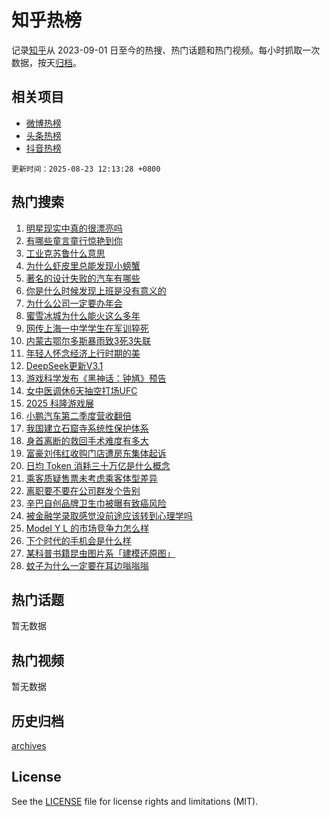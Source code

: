 # 知乎热榜

记录[知乎](https://www.zhihu.com/)从 2023-09-01 日至今的热搜、热门话题和热门视频。每小时抓取一次数据，按天[归档](archives)。

## 相关项目

- [微博热榜](https://github.com/hotarchive/weibo)
- [头条热榜](https://github.com/hotarchive/toutiao)
- [抖音热榜](https://github.com/hotarchive/douyin)


`更新时间：2025-08-23 12:13:28 +0800`

## 热门搜索

1. [明星现实中真的很漂亮吗](https://www.zhihu.com/search?q=%E6%98%8E%E6%98%9F%E7%8E%B0%E5%AE%9E%E4%B8%AD%E7%9C%9F%E7%9A%84%E5%BE%88%E6%BC%82%E4%BA%AE%E5%90%97)
1. [有哪些童言童行惊艳到你](https://www.zhihu.com/search?q=%E6%9C%89%E5%93%AA%E4%BA%9B%E7%AB%A5%E8%A8%80%E7%AB%A5%E8%A1%8C%E6%83%8A%E8%89%B3%E5%88%B0%E4%BD%A0)
1. [工业克苏鲁什么意思](https://www.zhihu.com/search?q=%E5%B7%A5%E4%B8%9A%E5%85%8B%E8%8B%8F%E9%B2%81%E4%BB%80%E4%B9%88%E6%84%8F%E6%80%9D)
1. [为什么虾皮里总能发现小螃蟹](https://www.zhihu.com/search?q=%E4%B8%BA%E4%BB%80%E4%B9%88%E8%99%BE%E7%9A%AE%E9%87%8C%E6%80%BB%E8%83%BD%E5%8F%91%E7%8E%B0%E5%B0%8F%E8%9E%83%E8%9F%B9)
1. [著名的设计失败的汽车有哪些](https://www.zhihu.com/search?q=%E8%91%97%E5%90%8D%E7%9A%84%E8%AE%BE%E8%AE%A1%E5%A4%B1%E8%B4%A5%E7%9A%84%E6%B1%BD%E8%BD%A6%E6%9C%89%E5%93%AA%E4%BA%9B)
1. [你是什么时候发现上班是没有意义的](https://www.zhihu.com/search?q=%E4%BD%A0%E6%98%AF%E4%BB%80%E4%B9%88%E6%97%B6%E5%80%99%E5%8F%91%E7%8E%B0%E4%B8%8A%E7%8F%AD%E6%98%AF%E6%B2%A1%E6%9C%89%E6%84%8F%E4%B9%89%E7%9A%84)
1. [为什么公司一定要办年会](https://www.zhihu.com/search?q=%E4%B8%BA%E4%BB%80%E4%B9%88%E5%85%AC%E5%8F%B8%E4%B8%80%E5%AE%9A%E8%A6%81%E5%8A%9E%E5%B9%B4%E4%BC%9A)
1. [蜜雪冰城为什么能火这么多年](https://www.zhihu.com/search?q=%E8%9C%9C%E9%9B%AA%E5%86%B0%E5%9F%8E%E4%B8%BA%E4%BB%80%E4%B9%88%E8%83%BD%E7%81%AB%E8%BF%99%E4%B9%88%E5%A4%9A%E5%B9%B4)
1. [网传上海一中学学生在军训猝死](https://www.zhihu.com/search?q=%E7%BD%91%E4%BC%A0%E4%B8%8A%E6%B5%B7%E4%B8%80%E4%B8%AD%E5%AD%A6%E5%AD%A6%E7%94%9F%E5%9C%A8%E5%86%9B%E8%AE%AD%E7%8C%9D%E6%AD%BB)
1. [内蒙古鄂尔多斯暴雨致3死3失联](https://www.zhihu.com/search?q=%E5%86%85%E8%92%99%E5%8F%A4%E9%84%82%E5%B0%94%E5%A4%9A%E6%96%AF%E6%9A%B4%E9%9B%A8%E8%87%B43%E6%AD%BB3%E5%A4%B1%E8%81%94)
1. [年轻人怀念经济上行时期的美](https://www.zhihu.com/search?q=%E5%B9%B4%E8%BD%BB%E4%BA%BA%E6%80%80%E5%BF%B5%E7%BB%8F%E6%B5%8E%E4%B8%8A%E8%A1%8C%E6%97%B6%E6%9C%9F%E7%9A%84%E7%BE%8E)
1. [DeepSeek更新V3.1](https://www.zhihu.com/search?q=DeepSeek%E6%9B%B4%E6%96%B0V3.1)
1. [游戏科学发布《黑神话：钟馗》预告](https://www.zhihu.com/search?q=%E6%B8%B8%E6%88%8F%E7%A7%91%E5%AD%A6%E5%8F%91%E5%B8%83%E3%80%8A%E9%BB%91%E7%A5%9E%E8%AF%9D%EF%BC%9A%E9%92%9F%E9%A6%97%E3%80%8B%E9%A2%84%E5%91%8A)
1. [女中医调休6天抽空打场UFC](https://www.zhihu.com/search?q=%E5%A5%B3%E4%B8%AD%E5%8C%BB%E8%B0%83%E4%BC%916%E5%A4%A9%E6%8A%BD%E7%A9%BA%E6%89%93%E5%9C%BAUFC)
1. [2025 科隆游戏展](https://www.zhihu.com/search?q=2025%20%E7%A7%91%E9%9A%86%E6%B8%B8%E6%88%8F%E5%B1%95)
1. [小鹏汽车第二季度营收翻倍](https://www.zhihu.com/search?q=%E5%B0%8F%E9%B9%8F%E6%B1%BD%E8%BD%A6%E7%AC%AC%E4%BA%8C%E5%AD%A3%E5%BA%A6%E8%90%A5%E6%94%B6%E7%BF%BB%E5%80%8D)
1. [我国建立石窟寺系统性保护体系](https://www.zhihu.com/search?q=%E6%88%91%E5%9B%BD%E5%BB%BA%E7%AB%8B%E7%9F%B3%E7%AA%9F%E5%AF%BA%E7%B3%BB%E7%BB%9F%E6%80%A7%E4%BF%9D%E6%8A%A4%E4%BD%93%E7%B3%BB)
1. [身首离断的救回手术难度有多大](https://www.zhihu.com/search?q=%E8%BA%AB%E9%A6%96%E7%A6%BB%E6%96%AD%E7%9A%84%E6%95%91%E5%9B%9E%E6%89%8B%E6%9C%AF%E9%9A%BE%E5%BA%A6%E6%9C%89%E5%A4%9A%E5%A4%A7)
1. [富豪刘伟红收购门店遭房东集体起诉](https://www.zhihu.com/search?q=%E5%AF%8C%E8%B1%AA%E5%88%98%E4%BC%9F%E7%BA%A2%E6%94%B6%E8%B4%AD%E9%97%A8%E5%BA%97%E9%81%AD%E6%88%BF%E4%B8%9C%E9%9B%86%E4%BD%93%E8%B5%B7%E8%AF%89)
1. [日均 Token 消耗三十万亿是什么概念](https://www.zhihu.com/search?q=%E6%97%A5%E5%9D%87%20Token%20%E6%B6%88%E8%80%97%E4%B8%89%E5%8D%81%E4%B8%87%E4%BA%BF%E6%98%AF%E4%BB%80%E4%B9%88%E6%A6%82%E5%BF%B5)
1. [乘客质疑售票未考虑乘客体型差异](https://www.zhihu.com/search?q=%E4%B9%98%E5%AE%A2%E8%B4%A8%E7%96%91%E5%94%AE%E7%A5%A8%E6%9C%AA%E8%80%83%E8%99%91%E4%B9%98%E5%AE%A2%E4%BD%93%E5%9E%8B%E5%B7%AE%E5%BC%82)
1. [离职要不要在公司群发个告别](https://www.zhihu.com/search?q=%E7%A6%BB%E8%81%8C%E8%A6%81%E4%B8%8D%E8%A6%81%E5%9C%A8%E5%85%AC%E5%8F%B8%E7%BE%A4%E5%8F%91%E4%B8%AA%E5%91%8A%E5%88%AB)
1. [辛巴自创品牌卫生巾被曝有致癌风险](https://www.zhihu.com/search?q=%E8%BE%9B%E5%B7%B4%E8%87%AA%E5%88%9B%E5%93%81%E7%89%8C%E5%8D%AB%E7%94%9F%E5%B7%BE%E8%A2%AB%E6%9B%9D%E6%9C%89%E8%87%B4%E7%99%8C%E9%A3%8E%E9%99%A9)
1. [被金融学录取感觉没前途应该转到心理学吗](https://www.zhihu.com/search?q=%E8%A2%AB%E9%87%91%E8%9E%8D%E5%AD%A6%E5%BD%95%E5%8F%96%E6%84%9F%E8%A7%89%E6%B2%A1%E5%89%8D%E9%80%94%E5%BA%94%E8%AF%A5%E8%BD%AC%E5%88%B0%E5%BF%83%E7%90%86%E5%AD%A6%E5%90%97)
1. [Model Y L 的市场竞争力怎么样](https://www.zhihu.com/search?q=Model%20Y%20L%20%E7%9A%84%E5%B8%82%E5%9C%BA%E7%AB%9E%E4%BA%89%E5%8A%9B%E6%80%8E%E4%B9%88%E6%A0%B7)
1. [下个时代的手机会是什么样](https://www.zhihu.com/search?q=%E4%B8%8B%E4%B8%AA%E6%97%B6%E4%BB%A3%E7%9A%84%E6%89%8B%E6%9C%BA%E4%BC%9A%E6%98%AF%E4%BB%80%E4%B9%88%E6%A0%B7)
1. [某科普书籍昆虫图片系「建模还原图」](https://www.zhihu.com/search?q=%E6%9F%90%E7%A7%91%E6%99%AE%E4%B9%A6%E7%B1%8D%E6%98%86%E8%99%AB%E5%9B%BE%E7%89%87%E7%B3%BB%E3%80%8C%E5%BB%BA%E6%A8%A1%E8%BF%98%E5%8E%9F%E5%9B%BE%E3%80%8D)
1. [蚊子为什么一定要在耳边嗡嗡嗡](https://www.zhihu.com/search?q=%E8%9A%8A%E5%AD%90%E4%B8%BA%E4%BB%80%E4%B9%88%E4%B8%80%E5%AE%9A%E8%A6%81%E5%9C%A8%E8%80%B3%E8%BE%B9%E5%97%A1%E5%97%A1%E5%97%A1)

## 热门话题

暂无数据

## 热门视频

暂无数据

## 历史归档

[archives](archives)

## License

See the [LICENSE](LICENSE) file for license rights and limitations (MIT).
